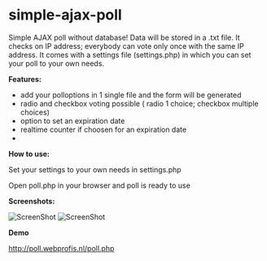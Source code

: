 # simple-ajax-poll

Simple AJAX poll without database! Data will be stored in a .txt file. It checks on IP address; everybody can vote only once with the same IP address.
It comes with a settings file (settings.php) in which you can set your poll to your own needs.

**Features:**
* add your polloptions in 1 single file and the form will be generated
* radio and checkbox voting possible ( radio 1 choice; checkbox multiple choices)
* option to set an expiration date
* realtime counter if choosen for an expiration date
* 

**How to use:**

Set your settings to your own needs in settings.php

Open poll.php in your browser and poll is ready to use

**Screenshots:**

![ScreenShot](http://poll.webprofis.nl/poll1.jpg)
![ScreenShot](http://poll.webprofis.nl/poll2.jpg)

**Demo**

http://poll.webprofis.nl/poll.php
